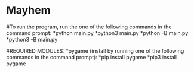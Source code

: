 # Mayhem

#To run the program, run the one of the following commands in the command prompt:
  *python main.py
  *python3 main.py
  *python -B main.py
  *python3 -B main.py
  
#REQUIRED MODULES: *pygame (install by running one of the following commands in the command prompt):
  *pip install pygame
  *pip3 install pygame

